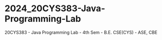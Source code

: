# 2024_20CYS383-Java-Programming-Lab
20CYS383 - Java Programming Lab - 4th Sem - B.E. CSE(CYS) - ASE, CBE
